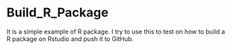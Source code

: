 # Build_R_Package
It is a simple example of R package.
I try to use this to test on how to build a R package on Rstudio and push it to GitHub.
